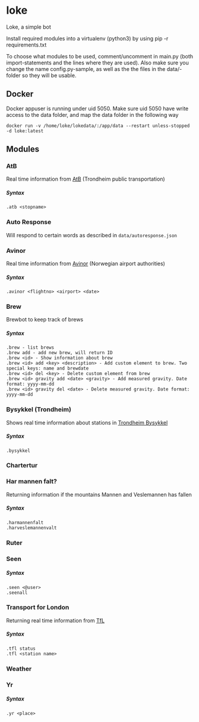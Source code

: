 # loke
Loke, a simple bot

Install required modules into a virtualenv (python3) by using pip -r requirements.txt

To choose what modules to be used, comment/uncomment in main.py (both import-statements and the lines where they are used).
Also make sure you change the name config.py-sample, as well as the the files in the data/-folder so they will be usable.

## Docker
Docker appuser is running under uid 5050. Make sure uid 5050 have write access to the data folder, and map the data folder in the following way
```
docker run -v /home/loke/lokedata/:/app/data --restart unless-stopped -d loke:latest
```

## Modules

### AtB

Real time information from [AtB](https://www.atb.no) (Trondheim public transportation)

##### Syntax

```.atb <stopname>```

### Auto Response

Will respond to certain words as described in ```data/autoresponse.json```

### Avinor

Real time information from [Avinor](http://www.avinor.no) (Norwegian airport authorities)

##### Syntax

```.avinor <flightno> <airport> <date>```

<a name="brew" />

### Brew

Brewbot to keep track of brews

##### Syntax
```
.brew - list brews
.brew add - add new brew, will return ID
.brew <id> - Show information about brew
.brew <id> add <key> <description> - Add custom element to brew. Two special keys: name and brewdate
.brew <id> del <key> - Delete custom element from brew
.brew <id> gravity add <date> <gravity> - Add measured gravity. Date format: yyyy-mm-dd
.brew <id> gravity del <date> - Delete measured gravity. Date format: yyyy-mm-dd
```



### Bysykkel (Trondheim)

Shows real time information about stations in [Trondheim Bysykkel](https://trondheimbysykkel.no/)

##### Syntax

```.bysykkel```

### Chartertur

### Har mannen falt?

Returning information if the mountains Mannen and Veslemannen has fallen

##### Syntax

```
.harmannenfalt
.harveslemannenvalt
```

### Ruter

### Seen

##### Syntax

```
.seen <@user>
.seenall
```

### Transport for London

Returning real time information from [TfL](https://www.tfl.gov.uk)

##### Syntax

```
.tfl status
.tfl <station name>
```

### Weather

### Yr

##### Syntax

```.yr <place>```

